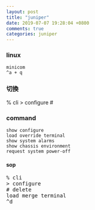 ```yaml
---
layout: post
title: "juniper"
date: 2019-07-07 19:28:04 +0800
comments: true
categories: juniper
---
```


### linux
`minicom`  
`^a + q`  

### 切換
%  cli  >  configure #  

### command
`show configure`  
`load override terminal`  
`show system alarms`  
`show chassis environment`  
`request system power-off`  



#### sop
<pre>
% cli
> configure
# delete
load merge terminal
^d
</pre>
